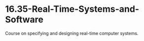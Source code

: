 # 16.35-Real-Time-Systems-and-Software
Course on specifying and designing real-time computer systems.
